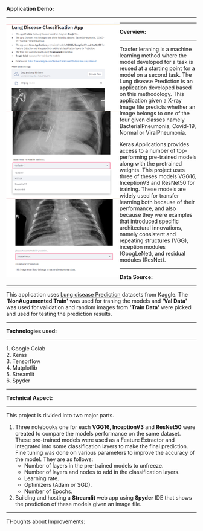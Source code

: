 <b>Application Demo:</b>
<hr/>
<div>
<img src="https://github.com/J-R-1/J-R-1/blob/main/Transfer%20Learning/Lung%20Disease%20Prediction/Screenshot%20(164).png" width="300" style="float: left;" />

<img src="https://github.com/J-R-1/J-R-1/blob/main/Transfer%20Learning/Lung%20Disease%20Prediction/Screenshot%20(165).png" width="300" style="float: left;" />

<img src="https://github.com/J-R-1/J-R-1/blob/main/Transfer%20Learning/Lung%20Disease%20Prediction/Screenshot%20(166).png" width="300" style="float: left;" />
</div>
<hr/>

<b>Overview:</b>
<hr />

Trasfer leraning is a machine learning method where the model developed for a task is reused at a starting point for a model on a second task. The Lung disease Prediction is an application developed based on this methodology. This application given a X-ray Image file predicts 
whether an Image belongs to one of the four given classes namely BacterialPneumonia, Covid-19, Normal or ViralPneumonia.<br/>

Keras Applications provides access to a number of top-performing pre-trained models along with the pretrained weights.
This project uses three of theses models VGG16, InceptionV3 and ResNet50 for training. These models are widely used for transfer learning both because of their performance,
and also because they were examples that introduced specific architectural innovations, namely consistent and repeating structures (VGG), inception modules (GoogLeNet), and residual modules (ResNet).
<hr/>

<b>Data Source:</b>
<hr/>
This application uses <a href="https://www.kaggle.com/darshan1504/covid19-detection-xray-dataset/">Lung disease Prediction</a> datasets from Kaggle. The <b>'NonAugumented Train'</b> was used for traning the models and <b>'Val Data'</b> was used for validation and random images from <b>'Train Data'</b> were picked and used for testing the prediction results. 
<hr/>

<b>Technologies used:</b>
<hr/>
1. Google Colab<br/>
2. Keras<br/> 
3. Tensorflow<br/>
4. Matplotlib<br/>
5. Streamlit<br/>
6. Spyder
<hr/>

<b>Technical Aspect:</b>
<hr/>
This project is divided into two major parts.<br/>

1. Three notebooks one for each <b>VGG16, InceptionV3</b> and <b>ResNet50</b> were created to compare the models performance on the same dataset. These pre-trained models were used as a Feature Extractor and integrated into some classification layers to make the final prediction.<br/>
   Fine tuning was done on various parameters to improve the accuracy of the model. They are as follows:<br/> 
   <ul>
     <li> Number of layers in the pre-trained models to unfreeze.</li>
     <li> Number of layers and nodes to add in the classification layers.</li>
     <li> Learning rate.</li>
     <li> Optimizers (Adam or SGD).</li>
     <li> Number of Epochs.</li>
   </ul>
2. Building and hosting a <b>Streamlit</b> web app using <b>Spyder</b> IDE that shows the prediction of these models given an image file.
<hr/>

THoughts about Improvements:




